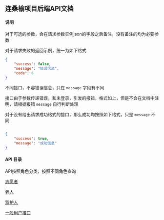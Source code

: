 ## 连桑榆项目后端API文档

#### 说明

对于可选的参数，会在请求参数实例json的字段之后备注，没有备注的均为必要参数

对于请求失败的返回示例，统一为如下格式

```json
{
    "success": false,
    "message": "错误信息",
    "code": 6
}
```

不同接口，不容错误信息，只在 `message` 字段有不同

接口由于参数传递错误，和未登录，引发的报错，格式如上，但是不会在文档中注明，请根据报错 `message` 自行判断处理

对于没有给出请求成功格式的接口，那么成功均按照如下格式，只是 `message` 不同

```json

{
    "success": true,
    "message": "成功信息"
}
```

#### API 目录

API按照角色分类，按照不同角色查询 

[志愿者](./volunteer.md)

[老人](./elder.md)

[监护人](./monitor.md)

[一般用户接口](./user.md)


